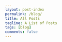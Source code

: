 ```yaml
---
layout: post-index
permalink: /blog/
title: All Posts
tagline: A List of Posts
tags: [blog]
comments: false
---
```


